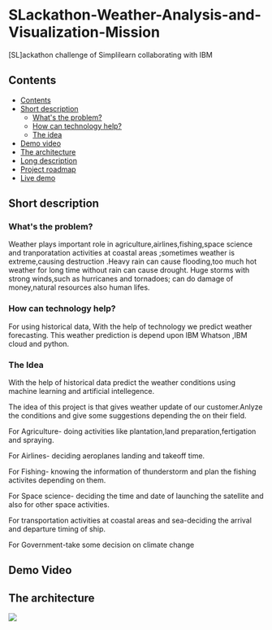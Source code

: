 # SLackathon-Weather-Analysis-and-Visualization-Mission
  [SL]ackathon challenge of Simplilearn collaborating with IBM

## Contents
 - [Contents](#contents)
  - [Short description](#short-description)
    - [What's the problem?](#whats-the-problem)
    - [How can technology help?](#how-can-technology-help)
    - [The idea](#the-idea)
  - [Demo video](#demo-video)
  - [The architecture](#the-architecture)
  - [Long description](#long-description)
  - [Project roadmap](#project-roadmap)
  - [Live demo](#live-demo)


   ## Short description
   
   ### What's the problem?
 Weather plays important role in agriculture,airlines,fishing,space science and tranporatation activities at coastal areas ;sometimes weather is extreme,causing 
 destruction .Heavy rain can cause flooding,too much hot weather for long time without rain can cause drought. Huge storms with strong winds,such as hurricanes and 
 tornadoes; can do  damage of money,natural resources also human lifes.
         
 
   ### How can technology help?
   
   For using historical data,  With the  help of technology  we predict weather forecasting.
   This weather prediction is depend upon IBM Whatson ,IBM cloud and python.
  
    
   ### The Idea
   With the help of historical data predict the weather conditions using machine learning and artificial intellegence.
   
   The idea of this project is that gives weather update of our customer.Anlyze the conditions and give some suggestions depending the on their field.
   
   For Agriculture- doing activities like plantation,land preparation,fertigation and spraying.
     
   For Airlines- deciding aeroplanes landing and takeoff time.
    
   For Fishing- knowing the information of thunderstorm and plan the fishing activites depending on them.
    
   For Space science- deciding the time and date of launching the satellite and also for other space activities.
    
   For transportation activities at coastal areas and sea-deciding the arrival and departure timing of ship.
   
   For Government-take some decision on climate change
   
 ## Demo Video
 ## The architecture
   ![](https://1drv.ms/u/s!AlfHfD49mjNsg07v0q08KPIUrKJ4?e=SEJsWn)
